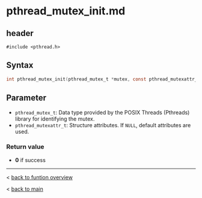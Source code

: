 # pthread_mutex_init.md

## header 
`#include <pthread.h>`

## Syntax
```c 
int pthread_mutex_init(pthread_mutex_t *mutex, const pthread_mutexattr_t *attr);
```

## Parameter
- `pthread_mutex_t`: Data type provided by the POSIX Threads (Pthreads) library for identifying the mutex.
- `pthread_mutexattr_t`: Structure attributes. If `NULL`, default attributes are used.


### Return value
- **0** if success

---
< [back to funtion overview](../function.md)

< [back to main](/)